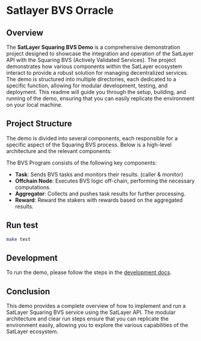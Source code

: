 # Satlayer BVS Orracle

## Overview

The **SatLayer Squaring BVS Demo** is a comprehensive demonstration project designed to showcase the integration and operation of the SatLayer API with the Squaring BVS (Actively Validated Services). The project demonstrates how various components within the SatLayer ecosystem interact to provide a robust solution for managing decentralized services. The demo is structured into multiple directories, each dedicated to a specific function, allowing for modular development, testing, and deployment. This readme will guide you through the setup, building, and running of the demo, ensuring that you can easily replicate the environment on your local machine.

## Project Structure

The demo is divided into several components, each responsible for a specific aspect of the Squaring BVS process. Below is a high-level architecture and the relevant components:

The BVS Program consists of the following key components:

- **Task**: Sends BVS tasks and monitors their results. (caller & monitor)
- **Offchain Node**: Executes BVS logic off-chain, performing the necessary computations.
- **Aggregator**: Collects and pushes task results for further processing.
- **Reward**: Reward the stakers with rewards based on the aggregated results.

## Run test

```bash
make test
```

## Development
To run the demo, please follow the steps in the [development docs](./development.md). 


## Conclusion

This demo provides a complete overview of how to implement and run a SatLayer Squaring BVS service using the SatLayer API. The modular architecture and clear run steps ensure that you can replicate the environment easily, allowing you to explore the various capabilities of the SatLayer ecosystem.
